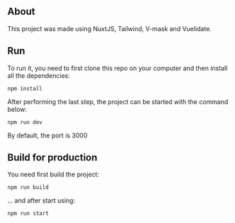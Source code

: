 ## About

This project was made using NuxtJS, Tailwind, V-mask and Vuelidate.

## Run

To run it, you need to first clone this repo on your computer and then install all the dependencies:
```
npm install
```

After performing the last step, the project can be started with the command below:

```
npm run dev
```

By default, the port is 3000

## Build for production

You need first build the project:

```
npm run build
```

... and after start using:

```
npm run start
```
